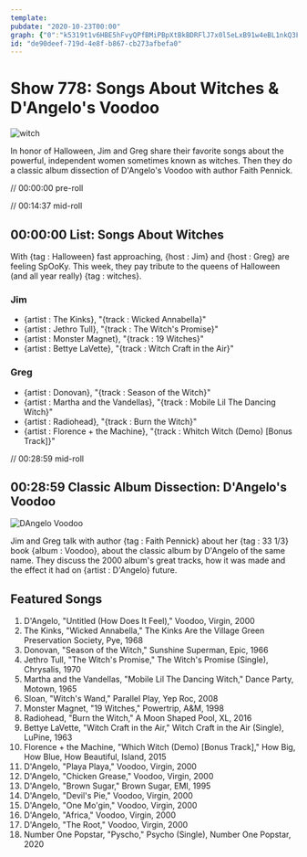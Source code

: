 ```yaml
---
template: 
pubdate: "2020-10-23T00:00"
graph: {"0":"k5319t1v6HBE5hFvyQPfBMiPBpXtBkBDRFlJ7x0l5eLxB91w4eBL1nkQ3FljN1aqEaBOzxBFMzGTvBpS","1CB":"29HZJBGEiq"}
id: "de90deef-719d-4e8f-b867-cb273afbefa0"
---
```






# Show 778: Songs About Witches & D'Angelo's Voodoo

![witch](https://static.soundopinions.org/images/2020/witch.jpeg)

In honor of Halloween, Jim and Greg share their favorite songs about the powerful, independent women sometimes known as witches. Then they do a classic album dissection of D'Angelo's Voodoo with author Faith Pennick.

// 00:00:00 pre-roll

// 00:14:37 mid-roll



## 00:00:00 List: Songs About Witches

With {tag : Halloween} fast approaching, {host : Jim} and {host : Greg} are feeling SpOoKy. This week, they pay tribute to the queens of Halloween (and all year really) {tag : witches}.


### Jim

- {artist : The Kinks}, "{track : Wicked Annabella}"
- {artist : Jethro Tull}, "{track : The Witch's Promise}"
- {artist : Monster Magnet}, "{track : 19 Witches}"
- {artist : Bettye LaVette}, "{track : Witch Craft in the Air}"


### Greg

- {artist : Donovan}, "{track : Season of the Witch}"
- {artist : Martha and the Vandellas}, "{track : Mobile Lil The Dancing Witch}"
- {artist : Radiohead}, "{track : Burn the Witch}"
- {artist : Florence + the Machine}, "{track : Whitch Witch (Demo) [Bonus Track]}"

// 00:28:59 mid-roll



## 00:28:59 Classic Album Dissection: D'Angelo's Voodoo

![DAngelo Voodoo](https://static.soundopinions.org/assets/778/1CB12.jpg)

Jim and Greg talk with author {tag : Faith Pennick} about her {tag : 33 1/3} book {album : Voodoo}, about the classic album by D'Angelo of the same name. They discuss the 2000 album's great tracks, how it was made and the effect it had on {artist : D'Angelo} future.



## Featured Songs

1. D'Angelo, "Untitled (How Does It Feel)," Voodoo, Virgin, 2000
2. The Kinks, "Wicked Annabella," The Kinks Are the Village Green Preservation Society, Pye, 1968
3. Donovan, "Season of the Witch," Sunshine Superman, Epic, 1966
4. Jethro Tull, "The Witch's Promise," The Witch's Promise (Single), Chrysalis, 1970
5. Martha and the Vandellas, "Mobile Lil The Dancing Witch," Dance Party, Motown, 1965
6. Sloan, "Witch's Wand," Parallel Play, Yep Roc, 2008
7. Monster Magnet, "19 Witches," Powertrip, A&M, 1998
8. Radiohead, "Burn the Witch," A Moon Shaped Pool, XL, 2016
9. Bettye LaVette, "Witch Craft in the Air," Witch Craft in the Air (Single), LuPine, 1963
10. Florence + the Machine, "Which Witch (Demo) [Bonus Track]," How Big, How Blue, How Beautiful, Island, 2015
11. D'Angelo, "Playa Playa," Voodoo, Virgin, 2000
12. D'Angelo, "Chicken Grease," Voodoo, Virgin, 2000
13. D'Angelo, "Brown Sugar," Brown Sugar, EMI, 1995
14. D'Angelo, "Devil's Pie," Voodoo, Virgin, 2000
15. D'Angelo, "One Mo'gin," Voodoo, Virgin, 2000
16. D'Angelo, "Africa," Voodoo, Virgin, 2000
17. D'Angelo, "The Root," Voodoo, Virgin, 2000
18. Number One Popstar, "Pyscho," Psycho (Single), Number One Popstar, 2020